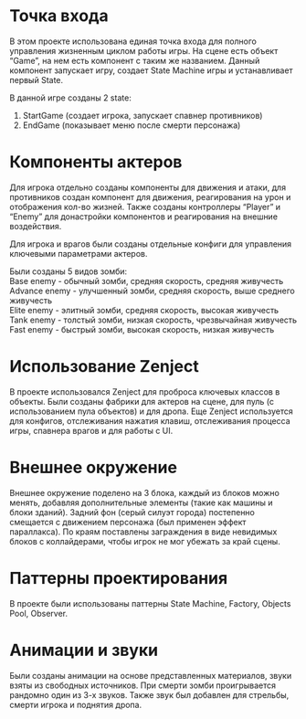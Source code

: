 # Точка входа
В этом проекте использована единая точка входа для полного управления жизненным циклом работы игры. На сцене есть объект “Game”, на нем есть компонент с таким же названием. Данный компонент запускает игру, создает State Machine игры и устанавливает первый State. 

В данной игре созданы 2 state:  
1) StartGame (создает игрока, запускает спавнер противников)  
2) EndGame (показывает меню после смерти персонажа)

# Компоненты актеров
Для игрока отдельно созданы компоненты для движения и атаки, для противников создан компонент для движения, реагирования на урон и отображения кол-во жизней. Также созданы контроллеры “Player” и “Enemy” для донастройки компонентов и реагирования на внешние воздействия.  

Для игрока и врагов были созданы отдельные конфиги для управления ключевыми параметрами актеров.  

Были созданы 5 видов зомби:  
Base enemy - обычный зомби, средняя скорость, средняя живучесть  
Advance enemy - улучшенный зомби, средняя скорость, выше среднего живучесть  
Elite enemy - элитный зомби, средняя скорость, высокая живучесть  
Tank enemy - толстый зомби, низкая скорость, чрезвычайная живучесть  
Fast enemy - быстрый зомби, высокая скорость, низкая живучесть  

# Использование Zenject
В проекте использовался Zenject для проброса ключевых классов в объекты. Были созданы фабрики для актеров на сцене, для пуль (с использованием пула объектов) и для дропа. Еще Zenject используется для конфигов, отслеживания нажатия клавиш, отслеживания процесса игры, спавнера врагов и для работы с UI.  
# Внешнее окружение
Внешнее окружение поделено на 3 блока, каждый из блоков можно менять, добавляя дополнительные элементы (такие как машины и блоки зданий). Задний фон (серый силуэт города) постепенно смещается с движением персонажа (был применен эффект параллакса). По краям поставлены заграждения в виде невидимых блоков с коллайдерами, чтобы игрок не мог убежать за край сцены.  
# Паттерны проектирования
В проекте были использованы паттерны State Machine, Factory, Objects Pool, Observer.  
# Анимации и звуки
Были созданы анимации на основе представленных материалов, звуки взяты из свободных источников. При смерти зомби проигрывается рандомно один из 3-х звуков. Также звук был добавлен для стрельбы, смерти игрока и поднятия дропа.  
